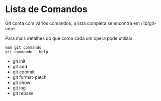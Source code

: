 Lista de Comandos
=================

Git conta com vários comandos, a lista completa se encontra em
/lib/git-core.

Para mais detalhes do que como cada um opera pode utilizar

```
man git commando
git commando --help

```

 - git init
 - git add
 - git commit
 - git format-patch
 - git show
 - git log
 - git rebase

